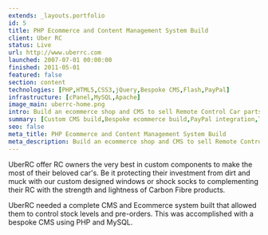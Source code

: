 ```yaml
---
extends: _layouts.portfolio
id: 5
title: PHP Ecommerce and Content Management System Build
client: Uber RC
status: Live
url: http://www.uberrc.com
launched: 2007-07-01 00:00:00
finished: 2011-05-01
featured: false
section: content
technologies: [PHP,HTML5,CSS3,jQuery,Bespoke CMS,Flash,PayPal]
infrastructure: [cPanel,MySQL,Apache]
image_main: uberrc-home.png
intro: Build an ecommerce shop and CMS to sell Remote Control Car parts internationally
summary: [Custom CMS build,Bespoke ecommerce build,PayPal integration,Testing,Flash header build]
seo: false
meta_title: PHP Ecommerce and Content Management System Build
meta_description: Build an ecommerce shop and CMS to sell Remote Control Car parts internationally
---
```


UberRC offer RC owners the very best in custom components to make the most of their beloved car's. Be it protecting their investment from dirt and muck with our custom designed windows or shock socks to complementing their RC with the strength and lightness of Carbon Fibre products.

UberRC needed a complete CMS and Ecommerce system built that allowed them to control stock levels and pre-orders. This was accomplished with a bespoke CMS using PHP and MySQL.
